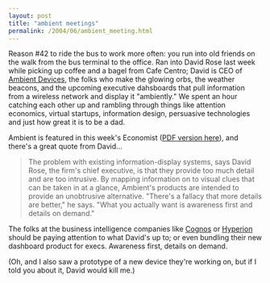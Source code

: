 ```yaml
---
layout: post
title: "ambient meetings"
permalink: /2004/06/ambient_meeting.html
---
```


<p>Reason #42 to ride the bus to work more often:  you run into old friends on the walk from the bus terminal to the office.  Ran into David Rose last week while picking up coffee and a bagel from Cafe Centro; David is CEO of <a href="http://www.ambientdevices.com/">Ambient Devices</a>, the folks who make the glowing orbs, the weather beacons, and the upcoming executive dahsboards that pull information from a wireless network and display it "ambiently."  We spent an hour catching each other up and rambling through things like attention economics, virtual startups, information design, persuasive technologies and just how great it is to be a dad.</p>

<p>Ambient is featured in this week's Economist (<a href="http://www.ambientdevices.com/cat/press/AmbientEconomist06102004.pdf">PDF version here</a>), and there's a great quote from David...<blockquote>The problem with existing information-display systems, says David Rose, the firm's chief executive, is that they provide too much detail and are too intrusive. By mapping information on to visual clues that can be taken in at a glance, Ambient's products are intended to provide an unobtrusive alternative. "There's a fallacy that more details are better," he says. "What you actually want is awareness first and details on demand."</blockquote>The folks at the business intelligence companies like <a href="http://www.cognos.com/">Cognos</a> or <a href="http://www.hyperion.com/">Hyperion</a> should be paying attention to what David's up to; or even bundling their new dashboard product for execs.  Awareness first, details on demand.  </p>

<p>(Oh, and I also saw a prototype of a new device they're working on, but if I told you about it, David would kill me.)</p>


